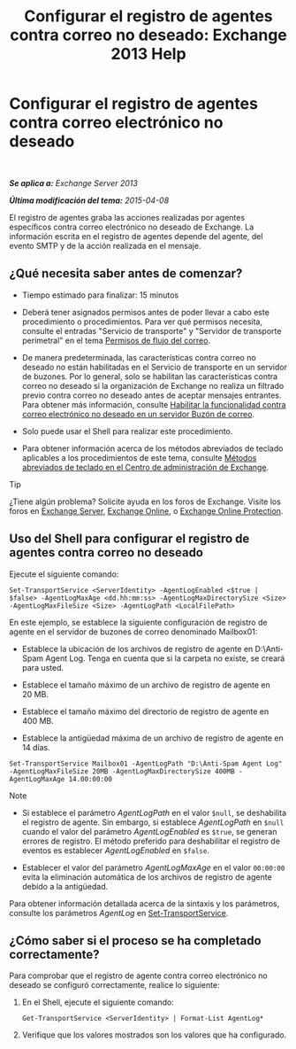 ﻿---
title: 'Configurar el registro de agentes contra correo no deseado: Exchange 2013 Help'
TOCTitle: Configurar el registro de agentes contra correo electrónico no deseado
ms:assetid: df157ca3-ad8e-4302-acbc-5fbb8570c21d
ms:mtpsurl: https://technet.microsoft.com/es-es/library/Bb691337(v=EXCHG.150)
ms:contentKeyID: 49895964
ms.date: 04/23/2018
mtps_version: v=EXCHG.150
ms.translationtype: HT
---

# Configurar el registro de agentes contra correo electrónico no deseado

 

_**Se aplica a:** Exchange Server 2013_

_**Última modificación del tema:** 2015-04-08_

El registro de agentes graba las acciones realizadas por agentes específicos contra correo electrónico no deseado de Exchange. La información escrita en el registro de agentes depende del agente, del evento SMTP y de la acción realizada en el mensaje.

## ¿Qué necesita saber antes de comenzar?

  - Tiempo estimado para finalizar: 15 minutos

  - Deberá tener asignados permisos antes de poder llevar a cabo este procedimiento o procedimientos. Para ver qué permisos necesita, consulte el entradas "Servicio de transporte" y "Servidor de transporte perimetral" en el tema [Permisos de flujo del correo](mail-flow-permissions-exchange-2013-help.md).

  - De manera predeterminada, las características contra correo no deseado no están habilitadas en el Servicio de transporte en un servidor de buzones. Por lo general, solo se habilitan las características contra correo no deseado si la organización de Exchange no realiza un filtrado previo contra correo no deseado antes de aceptar mensajes entrantes. Para obtener más información, consulte [Habilitar la funcionalidad contra correo electrónico no deseado en un servidor Buzón de correo](enable-anti-spam-functionality-on-mailbox-servers-exchange-2013-help.md).

  - Solo puede usar el Shell para realizar este procedimiento.

  - Para obtener información acerca de los métodos abreviados de teclado aplicables a los procedimientos de este tema, consulte [Métodos abreviados de teclado en el Centro de administración de Exchange](keyboard-shortcuts-in-the-exchange-admin-center-exchange-online-protection-help.md).


> [!TIP]
> ¿Tiene algún problema? Solicite ayuda en los foros de Exchange. Visite los foros en <A href="https://go.microsoft.com/fwlink/p/?linkid=60612">Exchange Server</A>, <A href="https://go.microsoft.com/fwlink/p/?linkid=267542">Exchange Online</A>, o <A href="https://go.microsoft.com/fwlink/p/?linkid=285351">Exchange Online Protection</A>.



## Uso del Shell para configurar el registro de agentes contra correo no deseado

Ejecute el siguiente comando:

    Set-TransportService <ServerIdentity> -AgentLogEnabled <$true | $false> -AgentLogMaxAge <dd.hh:mm:ss> -AgentLogMaxDirectorySize <Size> -AgentLogMaxFileSize <Size> -AgentLogPath <LocalFilePath>

En este ejemplo, se establece la siguiente configuración de registro de agente en el servidor de buzones de correo denominado Mailbox01:

  -  Establece la ubicación de los archivos de registro de agente en D:\\Anti-Spam Agent Log. Tenga en cuenta que si la carpeta no existe, se creará para usted.

  -  Establece el tamaño máximo de un archivo de registro de agente en 20 MB.

  -  Establece el tamaño máximo del directorio de registro de agente en 400 MB.

  -  Establece la antigüedad máxima de un archivo de registro de agente en 14 días.

<!-- end list -->

    Set-TransportService Mailbox01 -AgentLogPath "D:\Anti-Spam Agent Log" -AgentLogMaxFileSize 20MB -AgentLogMaxDirectorySize 400MB -AgentLogMaxAge 14.00:00:00


> [!NOTE]
> <UL>
> <LI>
> <P>Si establece el parámetro <EM>AgentLogPath</EM> en el valor <CODE>$null</CODE>, se deshabilita el registro de agente. Sin embargo, si establece <EM>AgentLogPath</EM> en <CODE>$null</CODE> cuando el valor del parámetro <EM>AgentLogEnabled</EM> es <CODE>$true</CODE>, se generan errores de registro. El método preferido para deshabilitar el registro de eventos es establecer <EM>AgentLogEnabled</EM> en <CODE>$false</CODE>.</P>
> <LI>
> <P>Establecer el valor del parámetro <EM>AgentLogMaxAge</EM> en el valor <CODE>00:00:00</CODE> evita la eliminación automática de los archivos de registro de agente debido a la antigüedad.</P></LI></UL>



Para obtener información detallada acerca de la sintaxis y los parámetros, consulte los parámetros *AgentLog* en [Set-TransportService](https://technet.microsoft.com/es-es/library/jj215682\(v=exchg.150\)).

## ¿Cómo saber si el proceso se ha completado correctamente?

Para comprobar que el registro de agente contra correo electrónico no deseado se configuró correctamente, realice lo siguiente:

1.  En el Shell, ejecute el siguiente comando:
    
        Get-TransportService <ServerIdentity> | Format-List AgentLog*

2.  Verifique que los valores mostrados son los valores que ha configurado.

